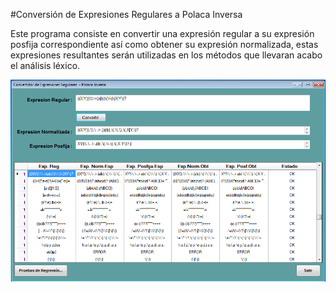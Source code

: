 #Conversión de Expresiones Regulares a Polaca Inversa

Este programa consiste en convertir una expresión regular a su expresión posfija correspondiente así como obtener su expresión normalizada, estas expresiones resultantes serán utilizadas en los métodos que llevaran acabo el análisis léxico.

![Alt text](./Screenshots/ce-regular-polaca.png)
